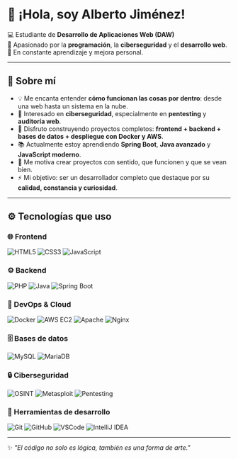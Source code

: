 # 👋 ¡Hola, soy Alberto Jiménez!

💻 Estudiante de **Desarrollo de Aplicaciones Web (DAW)**  
🚀 Apasionado por la **programación**, la **ciberseguridad** y el **desarrollo web**.  
🌱 En constante aprendizaje y mejora personal.  

---

## 🧠 Sobre mí

- 💡 Me encanta entender **cómo funcionan las cosas por dentro**: desde una web hasta un sistema en la nube.  
- 🔐 Interesado en **ciberseguridad**, especialmente en **pentesting** y **auditoría web**.  
- 🧩 Disfruto construyendo proyectos completos: **frontend + backend + bases de datos + despliegue con Docker y AWS**.  
- 📚 Actualmente estoy aprendiendo **Spring Boot**, **Java avanzado** y **JavaScript moderno**.  
- 💬 Me motiva crear proyectos con sentido, que funcionen y que se vean bien.  
- ⚡ Mi objetivo: ser un desarrollador completo que destaque por su **calidad, constancia y curiosidad**.

---

## ⚙️ Tecnologías que uso

### 🌐 Frontend  
![HTML5](https://img.shields.io/badge/HTML5-E34F26?style=flat-square&logo=html5&logoColor=white)
![CSS3](https://img.shields.io/badge/CSS3-1572B6?style=flat-square&logo=css3&logoColor=white)
![JavaScript](https://img.shields.io/badge/JavaScript-F7DF1E?style=flat-square&logo=javascript&logoColor=black)

### ⚙️ Backend  
![PHP](https://img.shields.io/badge/PHP-777BB4?style=flat-square&logo=php&logoColor=white)
![Java](https://img.shields.io/badge/Java-ED8B00?style=flat-square&logo=openjdk&logoColor=white)
![Spring Boot](https://img.shields.io/badge/SpringBoot-6DB33F?style=flat-square&logo=springboot&logoColor=white)

### 🐳 DevOps & Cloud  
![Docker](https://img.shields.io/badge/Docker-2496ED?style=flat-square&logo=docker&logoColor=white)
![AWS EC2](https://img.shields.io/badge/AWS-FF9900?style=flat-square&logo=amazonaws&logoColor=white)
![Apache](https://img.shields.io/badge/Apache-D22128?style=flat-square&logo=apache&logoColor=white)
![Nginx](https://img.shields.io/badge/Nginx-009639?style=flat-square&logo=nginx&logoColor=white)

### 🗄️ Bases de datos  
![MySQL](https://img.shields.io/badge/MySQL-005C84?style=flat-square&logo=mysql&logoColor=white)
![MariaDB](https://img.shields.io/badge/MariaDB-003545?style=flat-square&logo=mariadb&logoColor=white)

### 🔒 Ciberseguridad  
![OSINT](https://img.shields.io/badge/OSINT-1E90FF?style=flat-square)
![Metasploit](https://img.shields.io/badge/Metasploit-000000?style=flat-square)
![Pentesting](https://img.shields.io/badge/Pentesting-FF3C00?style=flat-square)

### 🧰 Herramientas de desarrollo  
![Git](https://img.shields.io/badge/Git-F05033?style=flat-square&logo=git&logoColor=white)
![GitHub](https://img.shields.io/badge/GitHub-181717?style=flat-square&logo=github&logoColor=white)
![VSCode](https://img.shields.io/badge/VSCode-0078D4?style=flat-square&logo=visualstudiocode&logoColor=white)
![IntelliJ IDEA](https://img.shields.io/badge/IntelliJ_IDEA-000000?style=flat-square&logo=intellijidea&logoColor=white)


---

✨ *"El código no solo es lógica, también es una forma de arte."*  
